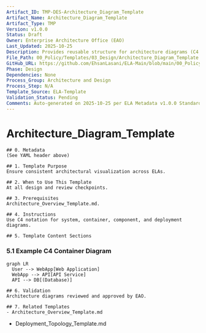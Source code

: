 ```yaml
---
Artifact_ID: TMP-DES-Architecture_Diagram_Template
Artifact_Name: Architecture_Diagram_Template
Artifact_Type: TMP
Version: v1.0.0
Status: Draft
Owner: Enterprise Architecture Office (EAO)
Last_Updated: 2025-10-25
Description: Provides reusable structure for architecture diagrams (C4 views).
File_Path: 00_Policy/Templates/03_Design/Architecture_Diagram_Template.md
GitHub_URL: https://github.com/EhsanLasani/ELA-Main/blob/main/00_Policy/Templates/03_Design/Architecture_Diagram_Template.md
Phase: Design
Dependencies: None
Process_Group: Architecture and Design
Process_Step: N/A
Template_Source: ELA-Template
Validation_Status: Pending
Comments: Auto-generated on 2025-10-25 per ELA Metadata v1.0.0 Standards
---
```


# Architecture_Diagram_Template

    ## 0. Metadata
    (See YAML header above)

    ## 1. Template Purpose
    Ensure consistent architectural visualization across ELAs.

    ## 2. When to Use This Template
    At all design and review checkpoints.

    ## 3. Prerequisites
    Architecture_Overview_Template.md.

    ## 4. Instructions
    Use C4 notation for system, container, component, and deployment diagrams.

    ## 5. Template Content Sections

### 5.1 Example C4 Container Diagram
```mermaid
graph LR
  User --> WebApp[Web Application]
  WebApp --> API[API Service]
  API --> DB[(Database)]
```


    ## 6. Validation
    Architecture diagrams reviewed and approved by EAO.

    ## 7. Related Templates
    - Architecture_Overview_Template.md
- Deployment_Topology_Template.md